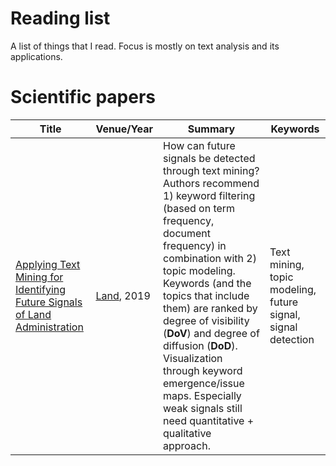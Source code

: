 # Reading list

A list of things that I read. Focus is mostly on text analysis and its applications.

# Scientific papers

| Title | Venue/Year | Summary | Keywords |
| ----- | ---------- | ------- | -------- |
| [Applying Text Mining for Identifying Future Signals of Land Administration](https://www.mdpi.com/2073-445X/8/12/181) | [Land](https://www.mdpi.com/journal/land), 2019 | How can future signals be detected through text mining? Authors recommend 1) keyword filtering (based on term frequency, document frequency) in combination with 2) topic modeling. Keywords (and the topics that include them) are ranked by degree of visibility (**DoV**) and degree of diffusion (**DoD**). Visualization through keyword emergence/issue maps. Especially weak signals still need quantitative + qualitative approach. | Text mining, topic modeling, future signal, signal detection |
